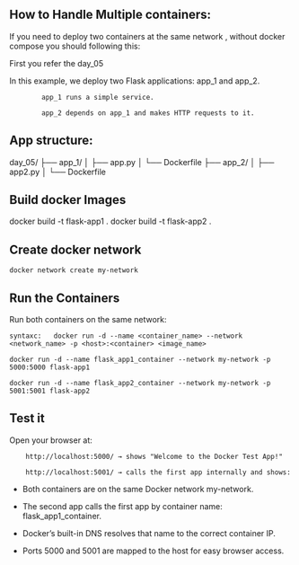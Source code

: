 How to Handle Multiple containers:
----------------------------------

If you need to deploy two containers at the same network , without docker compose you should following this:

First you refer the day_05

In this example, we deploy two Flask applications: app_1 and app_2.

            app_1 runs a simple service.
            
            app_2 depends on app_1 and makes HTTP requests to it.


App structure:
----------------------

day_05/
├── app_1/
│   ├── app.py
│   └── Dockerfile
├── app_2/
│   ├── app2.py
│   └── Dockerfile

Build docker Images 
------------------------------

docker build -t flask-app1 .
docker build -t flask-app2 .

Create docker network
----------------------------------

    docker network create my-network

Run the Containers
----------------------------------------
Run both containers on the same network:

    syntaxc:   docker run -d --name <container_name> --network <network_name> -p <host>:<container> <image_name>

    docker run -d --name flask_app1_container --network my-network -p 5000:5000 flask-app1

    docker run -d --name flask_app2_container --network my-network -p 5001:5001 flask-app2

Test it
-------------------------------
Open your browser at:

        http://localhost:5000/ → shows "Welcome to the Docker Test App!"
        
        http://localhost:5001/ → calls the first app internally and shows:
        

- Both containers are on the same Docker network my-network.

- The second app calls the first app by container name: flask_app1_container.

- Docker’s built-in DNS resolves that name to the correct container IP.

- Ports 5000 and 5001 are mapped to the host for easy browser access.




